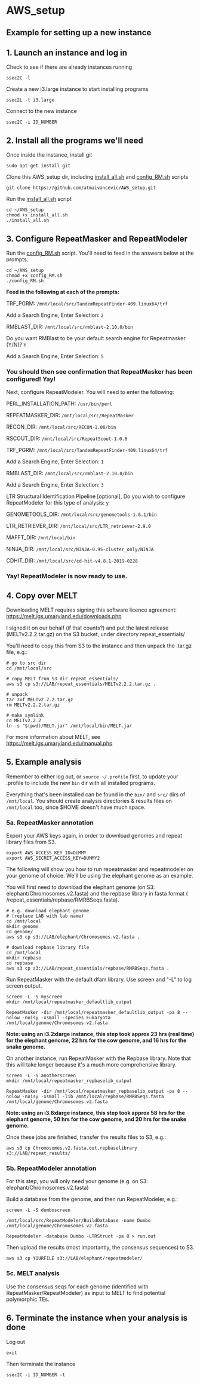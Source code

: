 # AWS_setup

## Example for setting up a new instance

## 1. Launch an instance and log in

Check to see if there are already instances running

```
ssec2C -l
```

Create a new i3.large instance to start installing programs

```
ssec2L -t i3.large
```

Connect to the new instance

```
ssec2C -i ID_NUMBER
```

## 2. Install all the programs we'll need

Once inside the instance, install git

```
sudo apt-get install git
```

Clone this AWS_setup dir, including [install_all.sh](install_all.sh) and [config_RM.sh](config_RM.sh) scripts

```
git clone https://github.com/atmaivancevic/AWS_setup.git
```

Run the [install_all.sh](install_all.sh) script

```
cd ~/AWS_setup
chmod +x install_all.sh 
./install_all.sh 
```

## 3. Configure RepeatMasker and RepeatModeler

Run the [config_RM.sh](config_RM.sh) script. You'll need to feed in the answers below at the prompts. 

```
cd ~/AWS_setup
chmod +x config_RM.sh 
./config_RM.sh 
```

**Feed in the following at each of the prompts:**

TRF_PGRM: `/mnt/local/src/TandemRepeatFinder-409.linux64/trf`

Add a Search Engine, Enter Selection: `2`

RMBLAST_DIR: `/mnt/local/src/rmblast-2.10.0/bin`

Do you want RMBlast to be your default search engine for Repeatmasker (Y/N)? `Y`

Add a Search Engine, Enter Selection: `5`

### You should then see confirmation that RepeatMasker has been configured! Yay!

Next, configure RepeatModeler. You will need to enter the following:

PERL_INSTALLATION_PATH: `/usr/bin/perl`

REPEATMASKER_DIR: `/mnt/local/src/RepeatMasker`

RECON_DIR: `/mnt/local/src/RECON-1.08/bin`

RSCOUT_DIR: `/mnt/local/src/RepeatScout-1.0.6`

TRF_PGRM: `/mnt/local/src/TandemRepeatFinder-409.linux64/trf`

Add a Search Engine, Enter Selection: `1`

RMBLAST_DIR: `/mnt/local/src/rmblast-2.10.0/bin`

Add a Search Engine, Enter Selection: `3`

LTR Structural Identification Pipeline [optional], Do you wish to configure RepeatModeler for this type of analysis: `y`

GENOMETOOLS_DIR: `/mnt/local/src/genometools-1.6.1/bin`

LTR_RETRIEVER_DIR: `/mnt/local/src/LTR_retriever-2.9.0`

MAFFT_DIR: `/mnt/local/bin`

NINJA_DIR: `/mnt/local/src/NINJA-0.95-cluster_only/NINJA`

CDHIT_DIR: `/mnt/local/src/cd-hit-v4.8.1-2019-0228`

### Yay!  RepeatModeler is now ready to use.

## 4. Copy over MELT

Downloading MELT requires signing this software licence agreement: https://melt.igs.umaryland.edu/downloads.php

I signed it on our behalf (if that counts?) and put the latest release (MELTv2.2.2.tar.gz) on the S3 bucket, under directory repeat_essentials/ 

You'll need to copy this from S3 to the instance and then unpack the .tar.gz file, e.g.:

```
# go to src dir
cd /mnt/local/src

# copy MELT from S3 dir repeat_essentials/ 
aws s3 cp s3://LAB/repeat_essentials/MELTv2.2.2.tar.gz .

# unpack
tar zxf MELTv2.2.2.tar.gz
rm MELTv2.2.2.tar.gz

# make symlink
cd MELTv2.2.2
ln -s "$(pwd)/MELT.jar" /mnt/local/bin/MELT.jar
```

For more information about MELT, see https://melt.igs.umaryland.edu/manual.php

## 5. Example analysis

Remember to either log out, or `source ~/.profile` first, to update your .profile to include the new `bin` dir with all installed programs. 

Everything that's been installed can be found in the `bin/` and `src/` dirs of `/mnt/local`. You should create analysis directories & results files on `/mnt/local` too, since $HOME doesn't have much space. 

### 5a. RepeatMasker annotation

Export your AWS keys again, in order to download genomes and repeat library files from S3.
```
export AWS_ACCESS_KEY_ID=DUMMY
export AWS_SECRET_ACCESS_KEY=DUMMY2
```

The following will show you how to run repeatmasker and repeatmodeler on your genome of choice. We'll be using the elephant genome as an example.

You will first need to download the elephant genome (on S3: elephant/Chromosomes.v2.fasta) and the repbase library in fasta format ( /repeat_essentials/repbase/RMRBSeqs.fasta). 

```
# e.g. download elephant genome
# (replace LAB with lab name)
cd /mnt/local
mkdir genome
cd genome/
aws s3 cp s3://LAB/elephant/Chromosomes.v2.fasta .

# download repbase library file
cd /mnt/local
mkdir repbase
cd repbase
aws s3 cp s3://LAB/repeat_essentials/repbase/RMRBSeqs.fasta .
``` 

Run RepeatMasker with the default dfam library. Use screen and "-L" to log screen output. 
```
screen -L -S myscreen
mkdir /mnt/local/repeatmasker_defaultlib_output

RepeatMasker -dir /mnt/local/repeatmasker_defaultlib_output -pa 8 --nolow -noisy -xsmall -species Eukaryota /mnt/local/genome/Chromosomes.v2.fasta
```

**Note: using an i3.2xlarge instance, this step took approx 23 hrs (real time) for the elephant genome, 22 hrs for the cow genome, and 16 hrs for the snake genome.**

On another instance, run RepeatMasker with the Repbase library. Note that this will take longer because it's a much more comprehensive  library. 
```
screen -L -S anotherscreen
mkdir /mnt/local/repeatmasker_repbaselib_output

RepeatMasker -dir /mnt/local/repeatmasker_repbaselib_output -pa 8 --nolow -noisy -xsmall -lib /mnt/local/repbase/RMRBSeqs.fasta /mnt/local/genome/Chromosomes.v2.fasta
```

**Note: using an i3.8xlarge instance, this step took approx 58 hrs for the elephant genome, 50 hrs for the cow genome, and 20 hrs for the snake genome.**

Once these jobs are finished, transfer the results files to S3, e.g.:
```
aws s3 cp Chromosomes.v2.fasta.out.repbaselibrary s3://LAB/repeat_results/
```

### 5b. RepeatModeler annotation

For this step, you will only need your genome (e.g. on S3: elephant/Chromosomes.v2.fasta)

Build a database from the genome, and then run RepeatModeler, e.g.:
```
screen -L -S dumboscreen

/mnt/local/src/RepeatModeler/BuildDatabase -name Dumbo /mnt/local/genome/Chromosomes.v2.fasta

RepeatModeler -database Dumbo -LTRStruct -pa 8 > run.out
```

Then upload the results (most importantly, the consensus sequences) to S3.
```
aws s3 cp YOURFILE s3://LAB/elephant/repeatmodeler/
```

### 5c. MELT analysis

Use the consensus seqs for each genome (identified with RepeatMasker/RepeatModeler) as input to MELT to find potential polymorphic TEs. 

## 6. Terminate the instance when your analysis is done

Log out

```
exit
```

Then terminate the instance

```
ssec2C -i ID_NUMBER -t
```





